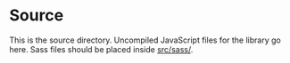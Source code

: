 # Source

This is the source directory. Uncompiled JavaScript files for the library go here.
Sass files should be placed inside [src/sass/](src/sass/).
